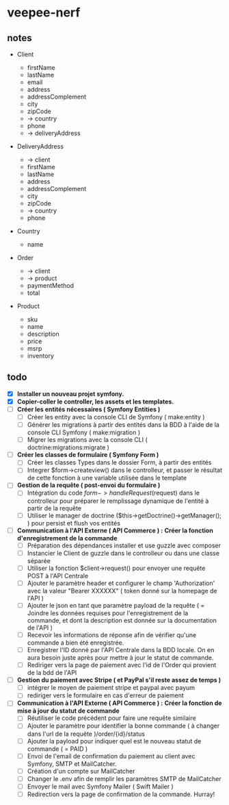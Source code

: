# veepee-nerf

## notes
<!-- php bin/console make:entity -->

- Client
  - firstName
  - lastName
  - email
  - address
  - addressComplement
  - city
  - zipCode
  - -> country
  - phone
  - -> deliveryAddress

- DeliveryAddress
  - -> client
  - firstName
  - lastName
  - address
  - addressComplement
  - city
  - zipCode
  - -> country
  - phone

- Country
  - name

- Order
  - -> client
  - -> product
  - paymentMethod
  - total

- Product
  - sku
  - name
  - description
  - price
  - msrp
  - inventory



## todo

- [x] **Installer un nouveau projet symfony.**
- [x] **Copier-coller le controller, les assets et les templates.**
- [ ] **Créer les entités nécessaires ( Symfony Entities )**
  - [ ] Créer les entity avec la console CLI de Symfony ( make:entity )
  - [ ] Générer les migrations à partir des entités dans la BDD à l'aide de la
        console CLI Symfony ( make:migration )
  - [ ] Migrer les migrations avec la console CLI ( doctrine:migrations:migrate )
- [ ] **Créer les classes de formulaire ( Symfony Form )**
  - [ ] Créer les classes Types dans le dossier Form, à partir des entités
  - [ ] Integrer \$form->createview() dans le controlleur, et passer le résultat
        de cette fonction à une variable utilisée dans le template
- [ ] **Gestion de la requête ( post-envoi du formulaire )**
  - [ ] Intégration du code $form->handleRequest($request) dans le controlleur
        pour préparer le remplissage dynamique de l'entité à partir de la requête
  - [ ] Utiliser le manager de doctrine (\$this->getDoctrine()->getManager(); )
        pour persist et flush vos entités
- [ ] **Communication à l'API Externe ( API Commerce ) :**
      **Créer la fonction d'enregistrement de la commande**
  - [ ] Préparation des dépendances installer et use guzzle avec composer
  - [ ] Instancier le Client de guzzle dans le controlleur ou dans une classe
        séparée
  - [ ] Utiliser la fonction \$client->request() pour envoyer une requête POST
        à l'API Centrale
  - [ ] Ajouter le paramètre header et configurer le champ 'Authorization' avec
        la valeur "Bearer XXXXXX" ( token donné sur la homepage de l'API )
  - [ ] Ajouter le json en tant que paramètre payload de la requête ( = Joindre
        les données requises pour l'enregistrement de la commande, et dont la
        description est donnée sur la documentation de l'API )
  - [ ] Recevoir les informations de réponse afin de vérifier qu'une commande a
        bien été enregistrée.
  - [ ] Enregistrer l'ID donné par l'API Centrale dans la BDD locale. On en aura
        besoin juste après pour mettre à jour le statut de commande.
  - [ ] Rediriger vers la page de paiement avec l'id de l'Order qui provient de
        la bdd de l'API
- [ ] **Gestion du paiement avec Stripe ( et PayPal s'il reste assez de temps )**
  - [ ] intégrer le moyen de paiement stripe et paypal avec payum
  - [ ] rediriger vers le formulaire en cas d'erreur de paiement
- [ ] **Communication à l'API Externe ( API Commerce ) :**
      **Créer la fonction de mise à jour du statut de commande**
  - [ ] Réutiliser le code précédent pour faire une requête similaire
  - [ ] Ajouter le paramètre pour identifier la bonne commande ( à changer dans
        l'url de la requête ) ​/order​/{id}​/status
  - [ ] Ajouter la payload pour indiquer quel est le nouveau statut de commande
        ( = PAID )
  - [ ] Envoi de l'email de confirmation du paiement au client avec Symfony,
        SMTP et MailCatcher.
  - [ ] Création d'un compte sur MailCatcher
  - [ ] Changer le .env afin de remplir les paramètres SMTP de MailCatcher
  - [ ] Envoyer le mail avec Symfony Mailer ( Swift Mailer )
  - [ ] Redirection vers la page de confirmation de la commande. Hurray!

